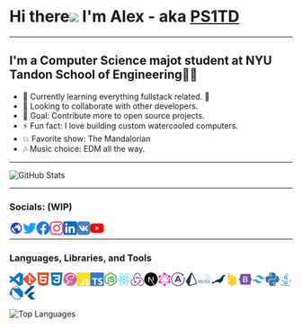 # Hi there<img src="https://media.giphy.com/media/hvRJCLFzcasrR4ia7z/giphy.gif" width="40px"> I'm Alex - aka [PS1TD][website]

---

## I'm a Computer Science majot student at NYU Tandon School of Engineering👨‍💻

-   🌱 Currently learning everything fullstack related. 🤣
-   👥 Looking to collaborate with other developers.
-   🥅 Goal: Contribute more to open source projects.
-   ⚡ Fun fact: I love building custom watercooled computers.
-   💥 Favorite show: The Mandalorian
-   🎶 Music choice: EDM all the way.

---

![GitHub Stats](https://github-readme-stats.vercel.app/api?username=PS1TD&count_private=true&show_icons=true&theme=algolia&custom_title=My%20GitHub%20Stats)

---

### Socials: (WIP)

[<img align="left" alt="Website" width="24px" src="https://raw.githubusercontent.com/PS1TD/PS1TD/master/svg/socials/site.svg" />][website]
[<img align="left" alt="Twitter" width="24px" src="https://raw.githubusercontent.com/PS1TD/PS1TD/master/svg/socials/twitter.svg" />][twitter]
[<img align="left" alt="Facebook" width="24px" src="https://raw.githubusercontent.com/PS1TD/PS1TD/master/svg/socials/facebook.svg" />][facebook]
[<img align="left" alt="Instagram" width="24px" src="https://raw.githubusercontent.com/PS1TD/PS1TD/master/svg/socials/instagram.svg" />][instagram]
[<img align="left" alt="LinkedIn" width="24px" src="https://raw.githubusercontent.com/PS1TD/PS1TD/master/svg/socials/linkedin.svg" />][linkedin]
[<img align="left" alt="VK" width="24px" src="https://raw.githubusercontent.com/PS1TD/PS1TD/master/svg/socials/vk.svg" />][vk]
[<img align="left" alt="YouTube" width="24px" src="https://raw.githubusercontent.com/PS1TD/PS1TD/master/svg/socials/youtube.svg" />][youtube]

<br/>

---

### Languages, Libraries, and Tools

[<img align="left" alt="Visual Studio Code" width="24px" src="https://raw.githubusercontent.com/PS1TD/PS1TD/master/svg/tools/vscode.svg" />][vscode]
[<img align="left" alt="Git" width="24px" src="https://raw.githubusercontent.com/PS1TD/PS1TD/master/svg/tools/git.svg" />][git]
[<img align="left" alt="HTML" width="24px" src="https://raw.githubusercontent.com/PS1TD/PS1TD/master/svg/tools/html.svg" />][html]
[<img align="left" alt="CSS" width="24px" src="https://raw.githubusercontent.com/PS1TD/PS1TD/master/svg/tools/css.svg" />][css]
[<img align="left" alt="Sass" width="24px" src="https://raw.githubusercontent.com/PS1TD/PS1TD/master/svg/tools/sass.svg" />][sass]
[<img align="left" alt="Javascript" width="24px" src="https://raw.githubusercontent.com/PS1TD/PS1TD/master/svg/tools/javascript.svg" />][javascript]
[<img align="left" alt="Typescript" width="24px" src="https://raw.githubusercontent.com/PS1TD/PS1TD/master/svg/tools/typescript.svg" />][typescript]
[<img align="left" alt="Node.js" width="24px" src="https://raw.githubusercontent.com/PS1TD/PS1TD/master/svg/tools/nodejs.svg" />][nodejs]
[<img align="left" alt="React" width="24px" src="https://raw.githubusercontent.com/PS1TD/PS1TD/master/svg/tools/react.svg" />][react]
[<img align="left" alt="Redux" width="24px" src="https://raw.githubusercontent.com/PS1TD/PS1TD/master/svg/tools/redux.svg" />][redux]
[<img align="left" alt="NextJS" width="24px" src="https://raw.githubusercontent.com/PS1TD/PS1TD/master/svg/tools/nextjs.svg" />][nextjs]
[<img align="left" alt="GraphQL" width="24px" src="https://raw.githubusercontent.com/PS1TD/PS1TD/master/svg/tools/graphql.svg" />][graphql]
[<img align="left" alt="Apollo" width="24px" src="https://raw.githubusercontent.com/PS1TD/PS1TD/master/svg/tools/apollo.svg" />][apollo]
[<img align="left" alt="Prisma" width="24px" src="https://raw.githubusercontent.com/PS1TD/PS1TD/master/svg/tools/prisma.svg" />][prisma]
[<img align="left" alt="MySQL" width="24px" src="https://raw.githubusercontent.com/PS1TD/PS1TD/master/svg/tools/mysql.svg" />][mysql]
[<img align="left" alt="MariaDB" width="24px" src="https://raw.githubusercontent.com/PS1TD/PS1TD/master/svg/tools/mariadb.svg" />][mariadb]
[<img align="left" alt="Firebase" width="24px" src="https://raw.githubusercontent.com/PS1TD/PS1TD/master/svg/tools/firebase.svg" />][firebase]
[<img align="left" alt="Bootstrap" width="24px" src="https://raw.githubusercontent.com/PS1TD/PS1TD/master/svg/tools/bootstrap.svg" />][bootstrap]
[<img align="left" alt="Tailwind" width="24px" src="https://raw.githubusercontent.com/PS1TD/PS1TD/master/svg/tools/tailwind.svg" />][tailwind]
[<img align="left" alt="Python" width="24px" src="https://raw.githubusercontent.com/PS1TD/PS1TD/master/svg/tools/python.svg" />][python]
[<img align="left" alt="Java" width="24px" src="https://raw.githubusercontent.com/PS1TD/PS1TD/master/svg/tools/java.svg" />][java]
[<img align="left" alt="Dart" width="24px" src="https://raw.githubusercontent.com/PS1TD/PS1TD/master/svg/tools/dart.svg" />][dart]
[<img align="left" alt="Flutter" width="24px" src="https://raw.githubusercontent.com/PS1TD/PS1TD/master/svg/tools/flutter.svg" />][flutter]

<br/>
<br/>
<br/>

![Top Languages](https://github-readme-stats.vercel.app/api/top-langs/?username=PS1TD&theme=algolia&langs_count=10&custom_title=My%20Most%20Used%20Languages)

<!-- Socials -->

[website]: https://alexa.nder.pro
[twitter]: https://twitter.com/PS1TD
[facebook]: https://facebook.com/PS1TD
[instagram]: https://instagram.com/p1k/
[linkedin]: https://linkedin.com
[vk]: https://vk.com/
[youtube]: https://youtube.com

<!-- Tools -->

[vscode]: https://code.visualstudio.com/
[git]: https://git-scm.com/
[html]: https://developer.mozilla.org/en-US/docs/Web/HTML
[css]: https://developer.mozilla.org/en-US/docs/Web/CSS
[sass]: https://sass-lang.com/
[javascript]: https://developer.mozilla.org/en-US/docs/Web/JavaScript
[typescript]: https://www.typescriptlang.org/
[nodejs]: https://nodejs.org/en/
[react]: https://reactjs.org/
[redux]: https://redux.js.org/
[nextjs]: https://nextjs.org/
[graphql]: https://graphql.org/
[apollo]: https://www.apollographql.com/
[prisma]: https://www.prisma.io/
[mysql]: https://www.mysql.com/
[mariadb]: https://mariadb.org/
[firebase]: https://firebase.google.com/
[bootstrap]: https://getbootstrap.com/
[tailwind]: https://tailwindcss.com/
[python]: https://www.python.org/
[java]: https://www.java.com/en/
[dart]: https://dart.dev/
[flutter]: https://flutter.dev/
